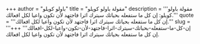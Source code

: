 +++
author = "باولو كويلو"
title = "مقولة باولو كويلو"
description = '''مقولة باولو كويلو: إن كل ما ستفعله بحياتك سيترك اثرا فاجتهد لأن تكون واعيا لكل افعالك.'''
quote = '''إن كل ما ستفعله بحياتك سيترك اثرا فاجتهد لأن تكون واعيا لكل افعالك.'''
slug = '''إن-كل-ما-ستفعله-بحياتك-سيترك-اثرا-فاجتهد-لأن-تكون-واعيا-لكل-افعالك'''
+++
إن كل ما ستفعله بحياتك سيترك اثرا فاجتهد لأن تكون واعيا لكل افعالك.
